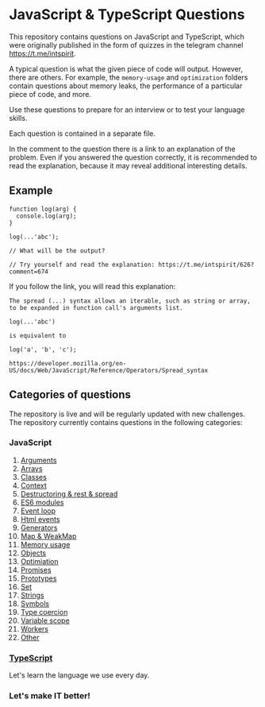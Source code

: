 # JavaScript & TypeScript Questions

This repository contains questions on JavaScript and TypeScript, which were originally published in the form of quizzes in the telegram channel https://t.me/intspirit.

A typical question is what the given piece of code will output. However, there are others. For example, the `memory-usage` and `optimization` folders contain questions about memory leaks, the performance of a particular piece of code, and more.

Use these questions to prepare for an interview or to test your language skills.

Each question is contained in a separate file.

In the comment to the question there is a link to an explanation of the problem. Even if you answered the question correctly, it is recommended to read the explanation, because it may reveal additional interesting details.

## Example

```
function log(arg) {
  console.log(arg);
}

log(...'abc');

// What will be the output?

// Try yourself and read the explanation: https://t.me/intspirit/626?comment=674

```

If you follow the link, you will read this explanation:

```
The spread (...) syntax allows an iterable, such as string or array, to be expanded in function call's arguments list.

log(...'abc')

is equivalent to

log('a', 'b', 'c');

https://developer.mozilla.org/en-US/docs/Web/JavaScript/Reference/Operators/Spread_syntax
```

## Categories of questions

The repository is live and will be regularly updated with new challenges. The repository currently contains questions in the following categories:

### JavaScript

1. [Arguments](/js/arguments/)
2. [Arrays](/js/arrays/)
3. [Classes](/js/classes/)
4. [Context](/js/context/)
5. [Destructoring & rest & spread](/js/destructuring&rest&spread/)
6. [ES6 modules](/js/es6-modules/)
7. [Event loop](/js/es6-modules/)
8. [Html events](/js/events/)
9. [Generators](/js/generators/)
10. [Map & WeakMap](/js/Map&WeakMap/)
11. [Memory usage](/js/memory-usage/)
12. [Objects](/js/objects/)
13. [Optimiation](/js/optimization/)
14. [Promises](/js/promises)
15. [Prototypes](/js/prototypes)
16. [Set](/js/Set)
17. [Strings](/js/strings/)
18. [Symbols](/js/symbols/)
19. [Type coercion](/js/type-coercion/)
20. [Variable scope](/js/variable-scope/)
21. [Workers](/js/workers/)
22. [Other](/js/other)

### [TypeScript](/ts/)

Let's learn the language we use every day.

### Let's make IT better!
